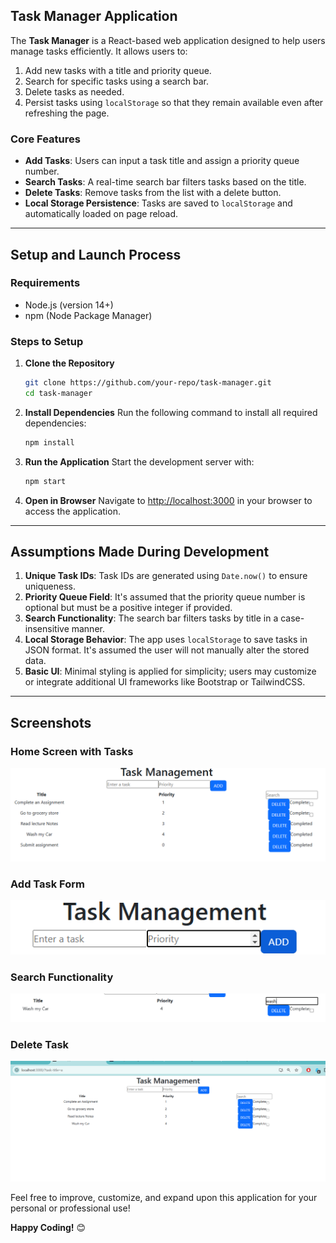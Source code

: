 
## **Task Manager Application**

The **Task Manager** is a React-based web application designed to help users manage tasks efficiently. It allows users to:
1. Add new tasks with a title and priority queue.
2. Search for specific tasks using a search bar.
3. Delete tasks as needed.
4. Persist tasks using `localStorage` so that they remain available even after refreshing the page.

### **Core Features**
- **Add Tasks**: Users can input a task title and assign a priority queue number.
- **Search Tasks**: A real-time search bar filters tasks based on the title.
- **Delete Tasks**: Remove tasks from the list with a delete button.
- **Local Storage Persistence**: Tasks are saved to `localStorage` and automatically loaded on page reload.

---

## **Setup and Launch Process**

### **Requirements**
- Node.js (version 14+)
- npm (Node Package Manager)

### **Steps to Setup**
1. **Clone the Repository**
   ```bash
   git clone https://github.com/your-repo/task-manager.git
   cd task-manager
   ```

2. **Install Dependencies**
   Run the following command to install all required dependencies:
   ```bash
   npm install
   ```

3. **Run the Application**
   Start the development server with:
   ```bash
   npm start
   ```

4. **Open in Browser**
   Navigate to [http://localhost:3000](http://localhost:3000) in your browser to access the application.

---

## **Assumptions Made During Development**
1. **Unique Task IDs**: Task IDs are generated using `Date.now()` to ensure uniqueness.
2. **Priority Queue Field**: It's assumed that the priority queue number is optional but must be a positive integer if provided.
3. **Search Functionality**: The search bar filters tasks by title in a case-insensitive manner.
4. **Local Storage Behavior**: The app uses `localStorage` to save tasks in JSON format. It's assumed the user will not manually alter the stored data.
5. **Basic UI**: Minimal styling is applied for simplicity; users may customize or integrate additional UI frameworks like Bootstrap or TailwindCSS.

---

## **Screenshots**

### **Home Screen with Tasks**
![Task Manager Home Screen](/app//src/Images/home.png)

### **Add Task Form**
![Add Task Form](/app/src/Images/form.png)

### **Search Functionality**
![Search Tasks](/app/src/Images/search.png)

### **Delete Task**
![Delete Task](/app//src/Images/delete.png)


Feel free to improve, customize, and expand upon this application for your personal or professional use! 

**Happy Coding!** 😊

